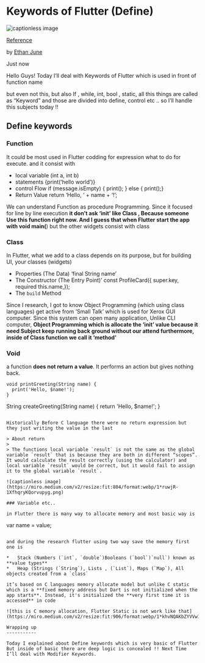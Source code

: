 Keywords of Flutter (Define)
============================

![captionless image](https://miro.medium.com/v2/resize:fit:704/format:webp/0*U6E39H4NCPwwt2eb)

[Reference](https://medium.com/@ethan_june/keywords-of-flutter-define-a178cc16b728)

by [Ethan June](https://medium.com/@ethan_june?source=post_page---byline--a178cc16b728---------------------------------------)


Just now




Hello Guys! Today I’ll deal with Keywords of Flutter which is used in front of function name

but even not this, but also If , while, int, bool , static, all this things are called as “Keyword” and those are divided into define, control etc .. so I’ll handle this subjects today !!

Define keywords
---------------

### Function

It could be most used in Flutter codding for expression what to do for execute. and it consist with

*   local variable (int a, int b)
*   statements {print(‘hello world’)}
*   control Flow if (message.isEmpty) { print(); } else { print();}
*   Return Value return ‘Hello, ‘ + name + ‘!’;

We can understand Function as procedure Programming. Since it focused for line by line execution **it don’t ask ‘init’ like Class , Because someone Use this function right now. And I guess that when Flutter start the app with void main(**) but the other widgets consist with class

### Class

In Flutter, what we add to a class depends on its purpose, but for building UI, your classes (widgets)

*   Properties (The Data) ‘final String name’
*   The Constructor (The Entry Point)’ const ProfileCard({ super.key, required this.name,});
*   The `build` Method

Since I research, I got to know Object Programming (which using class languages) get active from ‘Small Talk’ which is used for Xerox GUI computer. Since this system can open many application, Unlike CLI computer, **Object Programming which is allocate the ‘init’ value because it need Subject keep running back ground without our attend furthermore, inside of Class function we call it ‘method’**

### Void

a function **does not return a value**. It performs an action but gives nothing back.

```
void printGreeting(String name) {
  print('Hello, $name!');
}
``````
String createGreeting(String name) {
  return 'Hello, $name!';
}
```

Historically Before C language there were no return expression but they just writing the value in the last

> About return
> 
> The functions local variable `result` is not the same as the global variable `result` that is because they are both in different “scopes”. It would calculate the result correctly (using the calculator) and local variable `result` would be correct, but it would fail to assign it to the global variable `result`.

![captionless image](https://miro.medium.com/v2/resize:fit:804/format:webp/1*ruwjR-1XfhqryKQorvupyg.png)

### Variable etc..

in Flutter there is many way to allocate memory and most basic way is

```
var name = value;
```

and during the research flutter using two way save the memory first one is

*   Stack (Numbers (`int`, `double`)Booleans (`bool`)`null`) known as **value types**
*   Heap (Strings (`String`), Lists , (`List`), Maps (`Map`), All objects created from a `class`

it’s based on C languages memory allocate model but unlike C static which is a **fixed memory address but Dart is not initialized when the app starts**. Instead, it's initialized the **very first time it is accessed** in code

![this is C memory allocation, Flutter Static is not work like that](https://miro.medium.com/v2/resize:fit:906/format:webp/1*khvNQAKbZYVVw19rmd3LCw.png)

Wrapping up
-----------

Today I explained about Define keywords which is very basic of Flutter But inside of basic there are deep logic is concealed !! Next Time I’ll deal with Modifier Keywords.